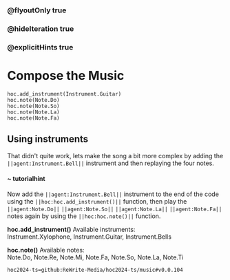 ### @flyoutOnly true
### @hideIteration true
### @explicitHints true

# Compose the Music

```python-template
hoc.add_instrument(Instrument.Guitar)
hoc.note(Note.Do)
hoc.note(Note.So)
hoc.note(Note.La)
hoc.note(Note.Fa)
```

## Using instruments
That didn't quite work, lets make the song a bit more complex by adding the ``||agent:Instrument.Bell||`` instrument and then replaying the four notes.

#### ~ tutorialhint
Now add the ``||agent:Instrument.Bell||`` instrument to the end of the code using the ``||hoc:hoc.add_instrument()||`` function, then play the ``||agent:Note.Do||`` ``||agent:Note.So||`` ``||agent:Note.La||`` ``||agent:Note.Fa||`` notes again by using the ``||hoc:hoc.note()||`` function.

**hoc.add_instrument()**
Available instruments:  
Instrument.Xylophone, Instrument.Guitar, Instrument.Bells

**hoc.note()**
Available notes:  
Note.Do, Note.Re, Note.Mi, Note.Fa, Note.So, Note.La, Note.Ti


```package
hoc2024-ts=github:ReWrite-Media/hoc2024-ts/music#v0.0.104
```